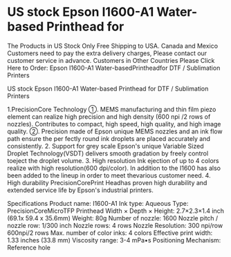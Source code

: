 # US stock Epson I1600-A1 Water-based Printhead for 


The Products in US Stock Only Free Shipping to USA.
Canada and Mexico Customers need to pay the extra delivery charges, Please contact our customer service in advance.
Customers in Other Countries Please Click Here to Order:
Epson I1600-A1 Water-basedPrintheadfor DTF / Sublimation Printers

US stock Epson I1600-A1 Water-based Printhead for DTF / Sublimation Printers

1.PrecisionCore Technology
①. MEMS manufacturing and thin film piezo element can realize high precision and high density (600 npi /2 rows of nozzles). Contributes to compact, high speed, high quality, and high image quality.
②. Precision made of Epson unique MEMS nozzles and an ink flow path ensure the per fectly round ink droplets are placed accurately and consistently.
2. Support for grey scale
Epson's unique Variable Sized Droplet Technology(VSDT) delivers smooth gradation by freely control toeject the droplet volume.
3. High resolution
Ink ejection of up to 4 colors realize with high resolution(600 dpi/color). In addition to the I1600
has also been added to the lineup in order to meet thevarious customer need.
4. High durability
PrecisionCorePrint Headhas proven high durability and extended service life by Epson's industrial printers.

Specifications
Product name: I1600-A1
Ink type: Aqueous
Type: PrecisionCoreMicroTFP Printhead
Width × Depth × Height: 2.7×2.3×1.4 inch (69.1x 59.4 x 35.6mm)
Weight: 80g
Number of nozzle: 1600
Nozzle pitch / nozzle row: 1/300 inch
Nozzle rows: 4 rows
Nozzle Resolution: 300 npi/row 600npi/2 rows
Max. number of color inks: 4 colors
Effective print width: 1.33 inches (33.8 mm)
Viscosity range: 3-4 mPa•s
Positioning Mechanism: Reference hole

